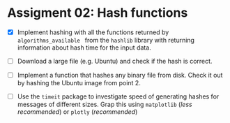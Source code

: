 # Assigment 02: Hash functions

- [x] Implement hashing with all the functions returned by `algorithms_available ` from the `hashlib` library with returning information about hash time  for the input data.
  

- [ ] Download a large file (e.g. Ubuntu) and check if the hash is correct.


- [ ] Implement a function that hashes any binary file from disk. Check it out by hashing the Ubuntu image from point 2.


- [ ] Use the `timeit` package to investigate speed of generating hashes for messages of different sizes.
Grap this using `matplotlib` (_less recommended_) or `plotly` (_recommended_)